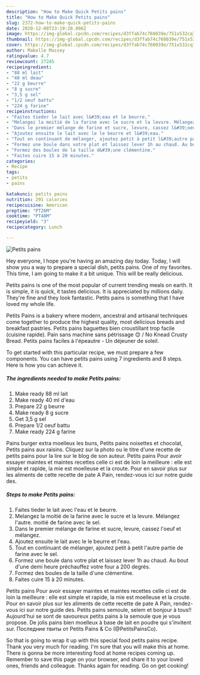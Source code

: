 ```yaml
---
description: "How to Make Quick Petits pains"
title: "How to Make Quick Petits pains"
slug: 2372-how-to-make-quick-petits-pains
date: 2020-12-08T23:19:28.096Z
image: https://img-global.cpcdn.com/recipes/d3ffab74c760039e/751x532cq70/petits-pains-photo-principale-de-la-recette.jpg
thumbnail: https://img-global.cpcdn.com/recipes/d3ffab74c760039e/751x532cq70/petits-pains-photo-principale-de-la-recette.jpg
cover: https://img-global.cpcdn.com/recipes/d3ffab74c760039e/751x532cq70/petits-pains-photo-principale-de-la-recette.jpg
author: Mabelle Massey
ratingvalue: 4.7
reviewcount: 27245
recipeingredient:
- "88 ml lait"
- "40 ml deau"
- "22 g beurre"
- "8 g sucre"
- "3,5 g sel"
- "1/2 oeuf battu"
- "224 g farine"
recipeinstructions:
- "Faites tieder le lait avec l&#39;eau et le beurre."
- "Melangez la moitié de la farine avec le sucre et la levure. Mélangez l&#39;autre. moitié de farine avec le sel."
- "Dans le premier mélange de farine et sucre, levure, cassez l&#39;oeuf et mélangez."
- "Ajoutez ensuite le lait avec le le beurre et l&#39;eau."
- "Tout en continuant de mélanger, ajoutez petit à petit l&#39;autre partie de farine avec le sel."
- "Formez une boule dans votre plat et laissez lever 1h au chaud. Au bout d&#39;une demi heure préchauffez votre four a 200 degrés."
- "Formez des boules de la taille d&#39;une clémentine."
- "Faites cuire 15 à 20 minutes."
categories:
- Recipe
tags:
- petits
- pains

katakunci: petits pains 
nutrition: 291 calories
recipecuisine: American
preptime: "PT26M"
cooktime: "PT48M"
recipeyield: "3"
recipecategory: Lunch

---
```



![Petits pains](https://img-global.cpcdn.com/recipes/d3ffab74c760039e/751x532cq70/petits-pains-photo-principale-de-la-recette.jpg)

Hey everyone, I hope you're having an amazing day today. Today, I will show you a way to prepare a special dish, petits pains. One of my favorites. This time, I am going to make it a bit unique. This will be really delicious.

Petits pains is one of the most popular of current trending meals on earth. It is simple, it is quick, it tastes delicious. It is appreciated by millions daily. They're fine and they look fantastic. Petits pains is something that I have loved my whole life.

Petits Pains is a bakery where modern, ancestral and artisanal techniques come together to produce the highest quality, most delicious breads and breakfast pastries. Petits pains baguettes bien croustillant trop facile (cuisine rapide). Pain sans machine sans pétrissage 😊 / No Knead Crusty Bread. Petits pains faciles à l&#39;épeautre - Un déjeuner de soleil.


To get started with this particular recipe, we must prepare a few components. You can have petits pains using 7 ingredients and 8 steps. Here is how you can achieve it.

<!--inarticleads1-->

##### The ingredients needed to make Petits pains:

1. Make ready 88 ml lait
1. Make ready 40 ml d&#39;eau
1. Prepare 22 g beurre
1. Make ready 8 g sucre
1. Get 3,5 g sel
1. Prepare 1/2 oeuf battu
1. Make ready 224 g farine


Pains burger extra moelleux les buns, Petits pains noisettes et chocolat, Petits pains aux raisins. Cliquez sur la photo ou le titre d&#39;une recette de petits pains pour la lire sur le blog de son auteur. Petits pains Pour avoir essayer maintes et maintes recettes celle ci est de loin la meilleure : elle est simple et rapide, la mie est moelleuse et la croute. Pour en savoir plus sur les aliments de cette recette de pate A Pain, rendez-vous ici sur notre guide des. 

<!--inarticleads2-->

##### Steps to make Petits pains:

1. Faites tieder le lait avec l&#39;eau et le beurre.
1. Melangez la moitié de la farine avec le sucre et la levure. Mélangez l&#39;autre. moitié de farine avec le sel.
1. Dans le premier mélange de farine et sucre, levure, cassez l&#39;oeuf et mélangez.
1. Ajoutez ensuite le lait avec le le beurre et l&#39;eau.
1. Tout en continuant de mélanger, ajoutez petit à petit l&#39;autre partie de farine avec le sel.
1. Formez une boule dans votre plat et laissez lever 1h au chaud. Au bout d&#39;une demi heure préchauffez votre four a 200 degrés.
1. Formez des boules de la taille d&#39;une clémentine.
1. Faites cuire 15 à 20 minutes.


Petits pains Pour avoir essayer maintes et maintes recettes celle ci est de loin la meilleure : elle est simple et rapide, la mie est moelleuse et la croute. Pour en savoir plus sur les aliments de cette recette de pate A Pain, rendez-vous ici sur notre guide des. Petits pains semoule, selem et bonjour à tous!! Aujourd&#39;hui se sont de savoureux petits pains à la semoule que je vous propose. De jolis pains bien moelleux à base de lait en poudre qui s&#39;invitent sur. Последние твиты от Petits Pains &amp; Co (@PetitsPainsCo). 

So that is going to wrap it up with this special food petits pains recipe. Thank you very much for reading. I'm sure that you will make this at home. There is gonna be more interesting food at home recipes coming up. Remember to save this page on your browser, and share it to your loved ones, friends and colleague. Thanks again for reading. Go on get cooking!
